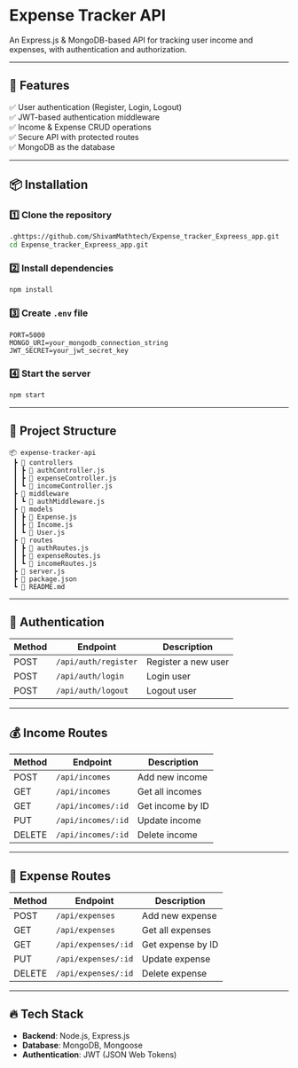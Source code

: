 # Expense Tracker API

An Express.js & MongoDB-based API for tracking user income and expenses, with authentication and authorization.

---

## 🚀 Features

✅ User authentication (Register, Login, Logout)\
✅ JWT-based authentication middleware\
✅ Income & Expense CRUD operations\
✅ Secure API with protected routes\
✅ MongoDB as the database

---

## 📦 Installation

### 1️⃣ Clone the repository

```bash
.ghttps://github.com/ShivamMathtech/Expense_tracker_Expreess_app.git
cd Expense_tracker_Expreess_app.git
```

### 2️⃣ Install dependencies

```bash
npm install
```

### 3️⃣ Create `.env` file

```plaintext
PORT=5000
MONGO_URI=your_mongodb_connection_string
JWT_SECRET=your_jwt_secret_key
```

### 4️⃣ Start the server

```bash
npm start
```

---

## 📂 Project Structure

```
📦 expense-tracker-api
 ┣ 📂 controllers
 ┃ ┣ 📜 authController.js
 ┃ ┣ 📜 expenseController.js
 ┃ ┗ 📜 incomeController.js
 ┣ 📂 middleware
 ┃ ┗ 📜 authMiddleware.js
 ┣ 📂 models
 ┃ ┣ 📜 Expense.js
 ┃ ┣ 📜 Income.js
 ┃ ┗ 📜 User.js
 ┣ 📂 routes
 ┃ ┣ 📜 authRoutes.js
 ┃ ┣ 📜 expenseRoutes.js
 ┃ ┗ 📜 incomeRoutes.js
 ┣ 📜 server.js
 ┣ 📜 package.json
 ┗ 📜 README.md
```

---

## 🔐 Authentication

| Method | Endpoint             | Description         |
| ------ | -------------------- | ------------------- |
| POST   | `/api/auth/register` | Register a new user |
| POST   | `/api/auth/login`    | Login user          |
| POST   | `/api/auth/logout`   | Logout user         |

---

## 💰 Income Routes

| Method | Endpoint           | Description      |
| ------ | ------------------ | ---------------- |
| POST   | `/api/incomes`     | Add new income   |
| GET    | `/api/incomes`     | Get all incomes  |
| GET    | `/api/incomes/:id` | Get income by ID |
| PUT    | `/api/incomes/:id` | Update income    |
| DELETE | `/api/incomes/:id` | Delete income    |

---

## 💸 Expense Routes

| Method | Endpoint            | Description       |
| ------ | ------------------- | ----------------- |
| POST   | `/api/expenses`     | Add new expense   |
| GET    | `/api/expenses`     | Get all expenses  |
| GET    | `/api/expenses/:id` | Get expense by ID |
| PUT    | `/api/expenses/:id` | Update expense    |
| DELETE | `/api/expenses/:id` | Delete expense    |

---

## 🔥 Tech Stack

- **Backend**: Node.js, Express.js
- **Database**: MongoDB, Mongoose
- **Authentication**: JWT (JSON Web Tokens)
